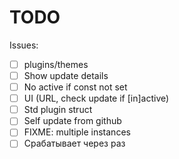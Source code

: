 # TODO

Issues:

- [ ] plugins/themes
- [ ] Show update details
- [ ] No active if const not set
- [ ] UI (URL, check update if [in]active)
- [ ] Std plugin struct
- [ ] Self update from github
- [ ] FIXME: multiple instances
- [ ] Срабатывает через раз
